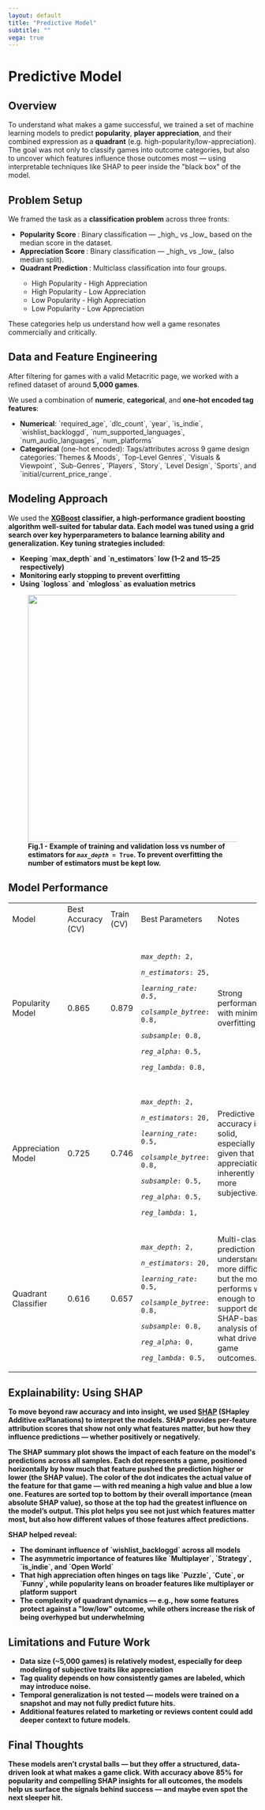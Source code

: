 ```yaml
---
layout: default
title: "Predictive Model"
subtitle: ""
vega: true
---
```


<h1 class = "full-width-wrapper superH1"> Predictive Model </h1>

## Overview
 
To understand what makes a game successful, we trained a set of machine learning models to predict **popularity**, **player appreciation**, and their combined expression as a **quadrant** (e.g. high-popularity/low-appreciation). The goal was not only to classify games into outcome categories, but also to uncover which features influence those outcomes most — using interpretable techniques like SHAP to peer inside the "black box" of the model.
 
## Problem Setup
 
We framed the task as a **classification problem** across three fronts:

<ul class = "in_text_list">
    <li> <b> Popularity Score </b>: Binary classification — _high_ vs _low_ based on the median score in the dataset. </li>
    <li> <b> Appreciation Score </b>: Binary classification — _high_ vs _low_ (also median split). </li>
    <li> <b> Quadrant Prediction </b>: Multiclass classification into four groups. </li>
    <ul class = "in_text_list">
        <li> High Popularity - High Appreciation </li>
        <li> High Popularity - Low Appreciation </li>
        <li> Low Popularity - High Appreciation </li>
        <li> Low Popularity - Low Appreciation </li>
    </ul>
</ul>

These categories help us understand how well a game resonates commercially and critically.


 
## Data and Feature Engineering
 
After filtering for games with a valid Metacritic page, we worked with a refined dataset of around **5,000 games**.
 
We used a combination of **numeric**, **categorical**, and **one-hot encoded tag features**:

<ul class = "in_text_list">
    <li> <b>Numerical</b>: `required_age`, `dlc_count`, `year`, `is_indie`, `wishlist_backloggd`, `num_supported_languages`, `num_audio_languages`, `num_platforms` </li>
    <li> <b>Categorical</b> (one-hot encoded):  Tags/attributes across 9 game design categories:`Themes & Moods`, `Top-Level Genres`, `Visuals & Viewpoint`, `Sub-Genres`, `Players`, `Story`, `Level Design`, `Sports`, and `initial/current_price_range`. </li>
</ul>

 
## Modeling Approach
 
We used the <b><a href="https://xgboost.ai/">XGBoost</a> classifier<b>, a high-performance gradient boosting algorithm well-suited for tabular data. Each model was tuned using a **grid search** over key hyperparameters to balance learning ability and generalization. Key tuning strategies included:

<ul class = "in_text_list">
    <li> Keeping `max_depth` and `n_estimators` low (1–2 and 15–25 respectively) </li>
    <li> Monitoring <b>early stopping</b> to prevent overfitting </li>
    <li> Using `logloss` and `mlogloss` as evaluation metrics </li>
</ul>

<figure>
  <div class = "genral_chartClass">
    <img src='assets/images/overfitting_pop.png' width = 500>
  </div>
  <figcaption class = "figcaption_class"> 
    Fig.1 - Example of training and validation loss vs number of estimators for <code><var>max_depth</var> = True</code>. To prevent overfitting the number of estimators must be kept low.
  </figcaption>
</figure>



 
## Model Performance

<table class = "custom_table">
    <tr>
        <td>Model</td>
        <td>Best Accuracy (CV)</td>
        <td>Train (CV)</td>
        <td>Best Parameters</td>
        <td>Notes</td>
    </tr>
    <tr>
        <td>Popularity Model</td>
        <td>0.865</td>
        <td>0.879</td>
        <td>
            <code>
                <var>max_depth</var>: 2, 
                <var>n_estimators</var>: 25, 
                <var>learning_rate: 0.5</var>, 
                <var>colsample_bytree</var>: 0.8, 
                <var>subsample</var>: 0.8, 
                <var>reg_alpha</var>: 0.5, 
                <var>reg_lambda</var>: 0.8,
                </code>
        </td>
        <td>Strong performance with minimal overfitting</td>
    </tr>
    <tr>
        <td>Appreciation Model</td>
        <td>0.725</td>
        <td>0.746</td>
        <td>
            <code>
                <var>max_depth</var>: 2, 
                <var>n_estimators</var>: 20, 
                <var>learning_rate</var>: 0.5, 
                <var>colsample_bytree</var>: 0.8, 
                <var>subsample</var>: 0.5, 
                <var>reg_alpha</var>: 0.5, 
                <var>reg_lambda</var>: 1,
            </code>
        </td>
        <td>Predictive accuracy is solid, especially given that appreciation is inherently more subjective.</td>
    </tr>
    <tr>
        <td>Quadrant Classifier</td>
        <td>0.616</td>
        <td>0.657</td>
        <td>
            <code>
                <var>max_depth</var>: 2, 
                <var>n_estimators</var>: 20, 
                <var>learning_rate</var>: 0.5, 
                <var>colsample_bytree</var>: 0.8, 
                <var>subsample</var>: 0.8, 
                <var>reg_alpha</var>: 0, 
                <var>reg_lambda</var>: 0.5,
            </code>
        </td>
        <td>Multi-class prediction is understandably more difficult, but the model performs well enough to support deeper SHAP-based analysis of what drives game outcomes.</td>
    </tr>
</table>


 
## Explainability: Using SHAP
 
To move beyond raw accuracy and into **insight**, we used <b><a href="https://shap.readthedocs.io/en/latest/">SHAP</a> (SHapley Additive exPlanations)<b> to interpret the models. SHAP provides per-feature attribution scores that show not only what features matter, but **how** they influence predictions — whether positively or negatively.
 
The SHAP summary plot shows the impact of each feature on the model's predictions across all samples. Each dot represents a game, positioned horizontally by how much that feature pushed the prediction higher or lower (the SHAP value). The color of the dot indicates the actual value of the feature for that game — with red meaning a high value and blue a low one. Features are sorted top to bottom by their overall importance (mean absolute SHAP value), so those at the top had the greatest influence on the model’s output. This plot helps you see not just which features matter most, but also how different values of those features affect predictions.
 
SHAP helped reveal:

<ul class = "in_text_list">
    <li> The dominant influence of `wishlist_backloggd` across all models  </li>
    <li> The asymmetric importance of features like `Multiplayer`, `Strategy`, `is_indie`, and `Open World` </li>
    <li> That high appreciation often hinges on tags like `Puzzle`, `Cute`, or `Funny`, while popularity leans on broader features like multiplayer or platform support </li>
    <li> The complexity of quadrant dynamics — e.g., how some features protect against a "low/low" outcome, while others increase the risk of being overhyped but underwhelming </li>
</ul>




 
## Limitations and Future Work

<ul class = "in_text_list">
    <li> <b>Data size</b> (~5,000 games) is relatively modest, especially for deep modeling of subjective traits like appreciation </li>
    <li> <b>Tag quality</b> depends on how consistently games are labeled, which may introduce noise. </li>
    <li> <b>Temporal generalization</b> is not tested — models were trained on a snapshot and may not fully predict future hits. </li>
    <li> <b>Additional features</b> related to marketing or reviews content could add deeper context to future models. </li>
</ul>



## Final Thoughts
 
These models aren’t crystal balls — but they offer a structured, data-driven look at what makes a game click. With accuracy above <b>85%</b> for popularity and compelling SHAP insights for all outcomes, the models help us surface the **signals behind success** — and maybe even spot the next sleeper hit.



